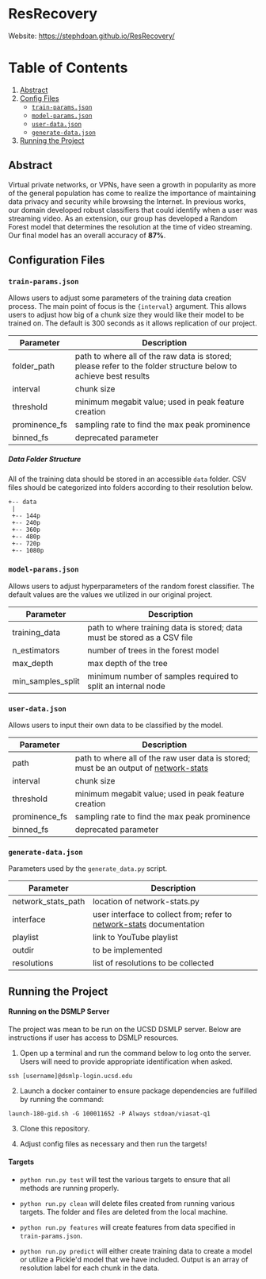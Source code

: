 # ResRecovery

Website: https://stephdoan.github.io/ResRecovery/

# Table of Contents

1. [Abstract](#Abstract)
2. [Config Files](#config)
   - [`train-params.json`](#train)
   - [`model-params.json`](#model)
   - [`user-data.json`](#user)
   - [`generate-data.json`](#generate)
3. [Running the Project](#running)

## Abstract

Virtual private networks, or VPNs, have seen a growth in popularity as more of the general population has come to realize the importance of maintaining data privacy and security while browsing the Internet. In previous works, our domain developed robust classifiers that could identify when a user was streaming video. As an extension, our group has developed a Random Forest model that determines the resolution at the time of video streaming. Our final model has an overall accuracy of **87%**.

<a name="config"></a>

## Configuration Files

<a name="train"></a>

### `train-params.json`

Allows users to adjust some parameters of the training data creation process. The main point of focus is the `{interval}` argument. This allows users to adjust how big of a chunk size they would like their model to be trained on. The default is 300 seconds as it allows replication of our project.

| Parameter     | Description                                                                                                     |
| ------------- | --------------------------------------------------------------------------------------------------------------- |
| folder_path   | path to where all of the raw data is stored; please refer to the folder structure below to achieve best results |
| interval      | chunk size                                                                                                      |
| threshold     | minimum megabit value; used in peak feature creation                                                            |
| prominence_fs | sampling rate to find the max peak prominence                                                                   |
| binned_fs     | deprecated parameter                                                                                            |

##### Data Folder Structure

All of the training data should be stored in an accessible `data` folder. CSV files should be categorized into folders according to their resolution below.

```
+-- data
 |
 +-- 144p
 +-- 240p
 +-- 360p
 +-- 480p
 +-- 720p
 +-- 1080p
```

<a name="model"></a>

### `model-params.json`

Allows users to adjust hyperparameters of the random forest classifier. The default values are the values we utilized in our original project.

| Parameter         | Description                                                              |
| ----------------- | ------------------------------------------------------------------------ |
| training_data     | path to where training data is stored; data must be stored as a CSV file |
| n_estimators      | number of trees in the forest model                                      |
| max_depth         | max depth of the tree                                                    |
| min_samples_split | minimum number of samples required to split an internal node             |

<a name="user"></a>

### `user-data.json`

Allows users to input their own data to be classified by the model.

| Parameter     | Description                                                                                                                     |
| ------------- | ------------------------------------------------------------------------------------------------------------------------------- |
| path          | path to where all of the raw user data is stored; must be an output of [network-stats](https://github.com/viasat/network-stats) |
| interval      | chunk size                                                                                                                      |
| threshold     | minimum megabit value; used in peak feature creation                                                                            |
| prominence_fs | sampling rate to find the max peak prominence                                                                                   |
| binned_fs     | deprecated parameter                                                                                                            |

<a name="generate"></a>

### `generate-data.json`

Parameters used by the `generate_data.py` script.

| Parameter          | Description                                                                                                     |
| ------------------ | --------------------------------------------------------------------------------------------------------------- |
| network_stats_path | location of network-stats.py                                                                                    |
| interface          | user interface to collect from; refer to [network-stats](https://github.com/viasat/network-stats) documentation |
| playlist           | link to YouTube playlist                                                                                        |
| outdir             | to be implemented                                                                                               |
| resolutions        | list of resolutions to be collected                                                                             |

<a name="running"></a>

## Running the Project

#### Running on the DSMLP Server

The project was mean to be run on the UCSD DSMLP server. Below are instructions if user has access to DSMLP resources.

1. Open up a terminal and run the command below to log onto the server. Users will need to provide appropriate identification when asked.

`ssh [username]@dsmlp-login.ucsd.edu`

2. Launch a docker container to ensure package dependencies are fulfilled by running the command:

`launch-180-gid.sh -G 100011652 -P Always stdoan/viasat-q1`

3. Clone this repository.

4. Adjust config files as necessary and then run the targets!

#### Targets

- `python run.py test` will test the various targets to ensure that all methods are running properly.

- `python run.py clean` will delete files created from running various targets. The folder and files are deleted from the local machine.

- `python run.py features` will create features from data specified in `train-params.json`.

- `python run.py predict` will either create training data to create a model or utilize a Pickle'd model that we have included. Output is an array of resolution label for each chunk in the data.

